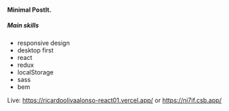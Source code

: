 #### Minimal PostIt.
##### Main skills
- responsive design
- desktop first
- react
- redux
- localStorage
- sass
- bem


Live: https://ricardoolivaalonso-react01.vercel.app/ or https://ni7if.csb.app/
